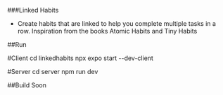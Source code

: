 ###Linked Habits

- Create habits that are linked to help you complete multiple tasks in a row. Inspiration from the books Atomic Habits and Tiny Habits

##Run

#Client
cd linkedhabits
npx expo start --dev-client

#Server
cd server
npm run dev

##Build
Soon
